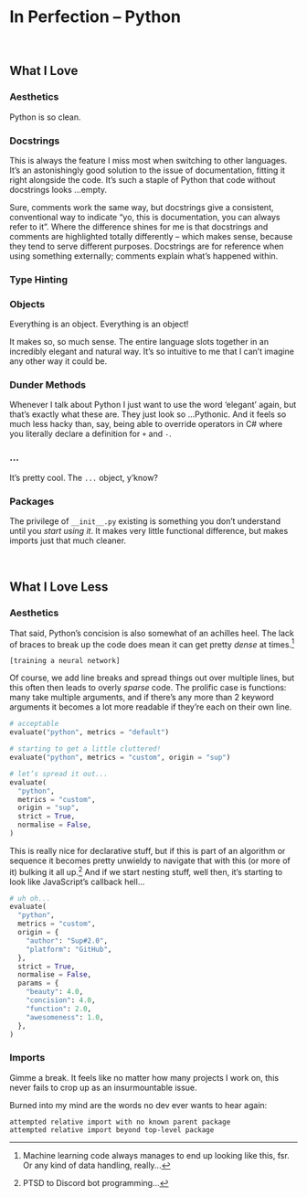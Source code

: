 # In Perfection – Python
<!-- #SQUARK live!
| dest = dev/in-perfection/python
| title = Python
| desc = Everything I love and dislove about the Python programming language
| style = dev
| duality = dark
| series = In Perfection
| index = lists / dev
| shard = #INDEX / opinion
-->


<br>


## What I Love

### Aesthetics
Python is so clean.

### Docstrings
This is always the feature I miss most when switching to other languages. It’s an astonishingly good solution to the issue of documentation, fitting it right alongside the code. It’s such a staple of Python that code without docstrings looks ...empty.

Sure, comments work the same way, but docstrings give a consistent, conventional way to indicate “yo, this is documentation, you can always refer to it”. Where the difference shines for me is that docstrings and comments are highlighted totally differently – which makes sense, because they tend to serve different purposes. Docstrings are for reference when using something externally; comments explain what’s happened within.

### Type Hinting

### Objects
Everything is an object. Everything is an object!

It makes so, so much sense. The entire language slots together in an incredibly elegant and natural way. It’s so intuitive to me that I can’t imagine any other way it could be.

### Dunder Methods
Whenever I talk about Python I just want to use the word ‘elegant’ again, but that’s exactly what these are. They just look so ...Pythonic. And it feels so much less hacky than, say, being able to override operators in C# where you literally declare a definition for `+` and `-`.

### ...
It’s pretty cool. The `...` object, y’know?

### Packages
The privilege of `__init__.py` existing is something you don’t understand until you *start using it*. It makes very little functional difference, but makes imports just that much cleaner.


<br>


## What I Love Less

### Aesthetics
That said, Python’s concision is also somewhat of an achilles heel. The lack of braces to break up the code does mean it can get pretty *dense* at times.[^dense]

[^dense]: Machine learning code always manages to end up looking like this, fsr. Or any kind of data handling, really...

```
[training a neural network]
```

Of course, we add line breaks and spread things out over multiple lines, but this often then leads to overly *sparse* code. The prolific case is functions: many take multiple arguments, and if there’s any more than 2 keyword arguments it becomes a lot more readable if they’re each on their own line.

```py
# acceptable
evaluate("python", metrics = "default")

# starting to get a little cluttered!
evaluate("python", metrics = "custom", origin = "sup")

# let’s spread it out...
evaluate(
  "python",
  metrics = "custom",
  origin = "sup",
  strict = True,
  normalise = False,
)
```

This is really nice for declarative stuff, but if this is part of an algorithm or sequence it becomes pretty unwieldy to navigate that with this (or more of it) bulking it all up.[^unwieldy] And if we start nesting stuff, well then, it’s starting to look like JavaScript’s callback hell...

[^unwieldy]: PTSD to Discord bot programming...

```py
# uh oh...
evaluate(
  "python",
  metrics = "custom",
  origin = {
    "author": "Sup#2.0",
    "platform": "GitHub",
  },
  strict = True,
  normalise = False,
  params = {
    "beauty": 4.0,
    "concision": 4.0,
    "function": 2.0,
    "awesomeness": 1.0,
  },
)
```

### Imports
Gimme a break. It feels like no matter how many projects I work on, this never fails to crop up as an insurmountable issue.

Burned into my mind are the words no dev ever wants to hear again:

```
attempted relative import with no known parent package
attempted relative import beyond top-level package
```
